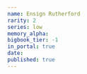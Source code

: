 ```yaml
---
name: Ensign Rutherford
rarity: 2
series: low
memory_alpha:
bigbook_tier: -1
in_portal: true
date:
published: true
---
```



